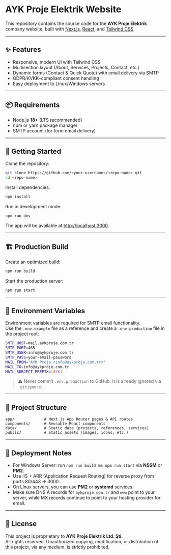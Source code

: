 # AYK Proje Elektrik Website

This repository contains the source code for the **AYK Proje Elektrik** company website, built with [Next.js](https://nextjs.org/), [React](https://react.dev/), and [Tailwind CSS](https://tailwindcss.com/).

---

## ✨ Features
- Responsive, modern UI with Tailwind CSS
- Multisection layout (About, Services, Projects, Contact, etc.)
- Dynamic forms (Contact & Quick Quote) with email delivery via SMTP
- GDPR/KVKK–compliant consent handling
- Easy deployment to Linux/Windows servers

---

## 📦 Requirements
- Node.js **18+** (LTS recommended)
- npm or yarn package manager
- SMTP account (for form email delivery)

---

## 🚀 Getting Started

Clone the repository:

```bash
git clone https://github.com/<your-username>/<repo-name>.git
cd <repo-name>
```

Install dependencies:

```bash
npm install
```

Run in development mode:

```bash
npm run dev
```

The app will be available at [http://localhost:3000](http://localhost:3000).

---

## 🏗 Production Build

Create an optimized build:

```bash
npm run build
```

Start the production server:

```bash
npm run start
```

---

## 🔑 Environment Variables

Environment variables are required for SMTP email functionality.  
Use the `.env.example` file as a reference and create a `.env.production` file in the project root:

```bash
SMTP_HOST=mail.aykproje.com.tr
SMTP_PORT=465
SMTP_USER=info@aykproje.com.tr
SMTP_PASS=your-email-password
MAIL_FROM="AYK Proje <info@aykproje.com.tr>"
MAIL_TO=info@aykproje.com.tr
MAIL_SUBJECT_PREFIX=[AYK]
```

> ⚠️ Never commit `.env.production` to GitHub. It is already ignored via `.gitignore`.

---

## 📂 Project Structure

```
app/             # Next.js App Router pages & API routes
components/      # Reusable React components
data/            # Static data (projects, references, services)
public/          # Static assets (images, icons, etc.)
```

---

## 📡 Deployment Notes
- For Windows Server: run `npm run build && npm run start` via **NSSM** or **PM2**.  
- Use IIS + ARR (Application Request Routing) for reverse proxy from ports 80/443 → 3000.  
- On Linux servers, you can use **PM2** or **systemd** services.  
- Make sure DNS A records for `aykproje.com.tr` and `www` point to your server, while MX records continue to point to your hosting provider for email.

---

## 📄 License
This project is proprietary to **AYK Proje Elektrik Ltd. Şti.**  
All rights reserved. Unauthorized copying, modification, or distribution of this project, via any medium, is strictly prohibited.
